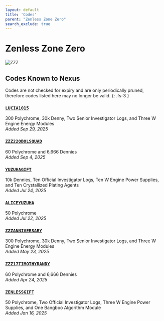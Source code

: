 ```yaml
---
layout: default
title: 'Codes'
parent: "Zenless Zone Zero"
search_exclude: true
---
```


# Zenless Zone Zero

![ZZZ](https://cdn.discordapp.com/emojis/1323743245565427803.png)

## Codes Known to Nexus

Codes are not checked for expiry and are only periodically pruned, therefore codes listed here may no longer be valid.
{: .fs-3 }

### [`LUCIA1015`](https://zenless.hoyoverse.com/redemption?code=LUCIA1015)

300 Polychrome, 30k Denny, Two Senior Investigator Logs, and Three W Engine Energy Modules<br />*Added Sep 29, 2025*

### [`ZZZ22OBOLSQUAD`](https://zenless.hoyoverse.com/redemption?code=ZZZ22OBOLSQUAD)

60 Polychrome and 6,666 Dennies<br />*Added Sep 4, 2025*

### [`YUZUHAGIFT`](https://zenless.hoyoverse.com/redemption?code=YUZUHAGIFT)

10k Dennies, Ten Official Investigator Logs, Ten W Engine Power Supplies, and Ten Crystallized Plating Agents<br />*Added Jul 24, 2025*

### [`ALICEYUZUHA`](https://zenless.hoyoverse.com/redemption?code=ALICEYUZUHA)

50 Polychrome<br />*Added Jul 22, 2025*

### [`ZZZANNIVERSARY`](https://zenless.hoyoverse.com/redemption?code=ZZZANNIVERSARY)

300 Polychrome, 30k Denny, Two Senior Investigator Logs, and Three W Engine Energy Modules<br />*Added May 23, 2025*

### [`ZZZ17TIMOTHYRANDY`](https://zenless.hoyoverse.com/redemption?code=ZZZ17TIMOTHYRANDY)

60 Polychrome and 6,666 Dennies<br />*Added Apr 24, 2025*

### [`ZENLESSGIFT`](https://zenless.hoyoverse.com/redemption?code=ZENLESSGIFT)

50 Polychrome, Two Official Investigator Logs, Three W Engine Power Supplies, and One Bangboo Algorithm Module<br />*Added Jan 16, 2025*